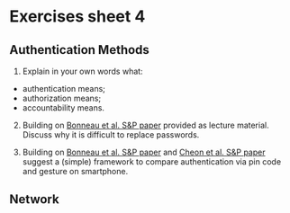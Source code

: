 # Exercises sheet 4

## Authentication Methods

1. Explain in your own words what:
* authentication means;
* authorization means;
* accountability means.

2. Building on [Bonneau et al. S&P paper](../materials/lecture4/2012-sp.pdf) provided as lecture material. Discuss why it is difficult to replace passwords.

3. Building on [Bonneau et al. S&P paper](../materials/lecture4/2012-sp.pdf) and [Cheon et al. S&P paper](../materials/lecture4/2020-sp.pdf) suggest a (simple) framework to compare authentication via pin code and gesture on smartphone.

## Network
